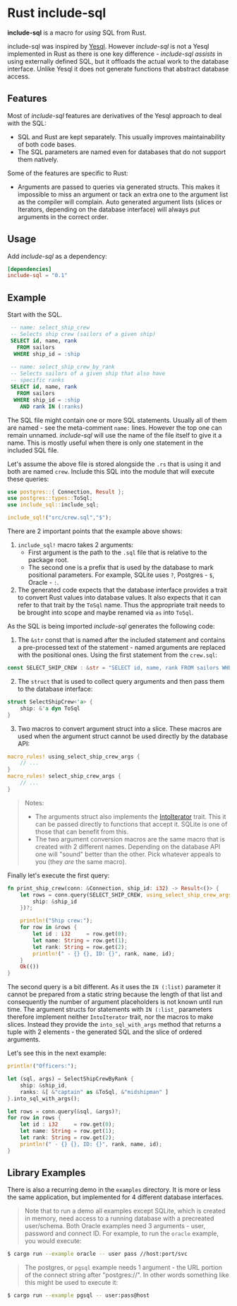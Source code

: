 # Rust include-sql

**include-sql** is a macro for *using* SQL from Rust.

include-sql was inspired by [Yesql](https://github.com/krisajenkins/yesql). However *include-sql* is not a Yesql implemented in Rust as there is one key difference - *include-sql* *assists* in using externally defined SQL, but it offloads the actual work to the database interface. Unlike Yesql it does not generate functions that abstract database access.

## Features

Most of *include-sql* features are derivatives of the Yesql approach to deal with the SQL:
- SQL and Rust are kept separately. This usually improves maintainability of both code bases.
- The SQL parameters are named even for databases that do not support them natively.
 
Some of the features are specific to Rust:
- Arguments are passed to queries via generated structs. This makes it impossible to miss an argument or tack an extra one to the argument list as the compiler will complain. Auto generated argument lists (slices or Iterators, depending on the database interface) will always put arguments in the correct order.

## Usage

Add *include-sql* as a dependency:
```toml
[dependencies]
include-sql = "0.1"
```

## Example

Start with the SQL.
```sql
 -- name: select_ship_crew
 -- Selects ship crew (sailors of a given ship)
 SELECT id, name, rank
   FROM sailors
  WHERE ship_id = :ship
 
 -- name: select_ship_crew_by_rank
 -- Selects sailors of a given ship that also have
 -- specific ranks
 SELECT id, name, rank
   FROM sailors
  WHERE ship_id = :ship
    AND rank IN (:ranks)
 ```
The SQL file might contain one or more SQL statements. Usually all of them are named - see the meta-comment `name:` lines. However the top one can remain unnamed. *include-sql* will use the name of the file itself to give it a name. This is mostly useful when there is only one statement in the included SQL file.

Let's assume the above file is stored alongside the `.rs` that is using it and both are named `crew`. Include this SQL into the module that will execute these queries:
```rust
use postgres::{ Connection, Result };
use postgres::types::ToSql;
use include_sql::include_sql;

include_sql!("src/crew.sql","$");
```
There are 2 important points that the example above shows:
1. `include_sql!` macro takes 2 arguments:
   - First argument is the path to the `.sql` file that is relative to the package root.
   - The second one is a prefix that is used by the database to mark positional parameters. For example, SQLite uses `?`, Postgres - `$`, Oracle - `:`.
2. The generated code expects that the database interface provides a trait to convert Rust values into database values. It also expects that it can refer to that trait by the `ToSql` name. Thus the appropriate trait needs to be brought into scope and maybe renamed via `as` into `ToSql`.

As the SQL is being imported *include-sql* generates the following code:
1. The `&str` const that is named after the included statement and contains a pre-processed text of the statement - named arguments are replaced with the positional ones. Using the first statement from the `crew.sql`:
```rust
const SELECT_SHIP_CREW : &str = "SELECT id, name, rank FROM sailors WHERE ship_id = ?1";
```
2. The `struct` that is used to collect query arguments and then pass them to the database interface:
```rust
struct SelectShipCrew<'a> {
    ship: &'a dyn ToSql
}
```
3. Two macros to convert argument struct into a slice. These macros are used when the argument struct cannot be used directly by the database API:
```rust
macro_rules! using_select_ship_crew_args {
    // ...
}
macro_rules! select_ship_crew_args {
    // ...
}
```

> Notes:
> - The arguments struct also implements the [IntoIterator](https://doc.rust-lang.org/std/iter/trait.IntoIterator.html) trait. This it can be passed directly to functions that accept it. SQLite is one of those that can benefit from this.
> - The two argument conversion macros are the same macro that is created with 2 different names. Depending on the database API one will "sound" better than the other. Pick whatever appeals to you (they *are* the same macro).

Finally let's execute the first query:
```rust
fn print_ship_crew(conn: &Connection, ship_id: i32) -> Result<()> {
    let rows = conn.query(SELECT_SHIP_CREW, using_select_ship_crew_args! {
        ship: &ship_id
    })?;

    println!("Ship crew:");
    for row in &rows {
        let id : i32     = row.get(0);
        let name: String = row.get(1);
        let rank: String = row.get(2);
        println!(" - {} {}, ID: {}", rank, name, id);
    }
    Ok(())
}
```

The second query is a bit different. As it uses the `IN (:list)` parameter it cannot be prepared from a static string because the length of that list and consequently the number of argument placeholders is not known until run time. The argument structs for statements with `IN (:list_` parameters therefore implement neither `IntoIterator` trait, nor the macros to make slices. Instead they provide the `into_sql_with_args` method that returns a tuple with 2 elements - the generated SQL and the slice of ordered arguments.

Let's see this in the next example:
```rust
println!("Officers:");

let (sql, args) = SelectShipCrewByRank {
    ship: &ship_id,
    ranks: &[ &"captain" as &ToSql, &"midshipman" ]
}.into_sql_with_args();

let rows = conn.query(&sql, &args)?;
for row in rows {
    let id : i32     = row.get(0);
    let name: String = row.get(1);
    let rank: String = row.get(2);
    println!(" - {} {}, ID: {}", rank, name, id);
}
```

## Library Examples

There is also a recurring demo in the `examples` directory. It is more or less the same application, but implemented for 4 different database interfaces.
> Note that to run a demo all examples except SQLite, which is created in memory, need access to a running database with a precreated user/schema. Both Oracle examples need 3 arguments - user, password and connect ID. For example, to run the `oracle` example, you would execute:
```sh
$ cargo run --example oracle -- user pass //host:port/svc
```
> The postgres, or `pgsql` example needs 1 argument - the URL portion of the connect string after "postgres://". In other words something like this might be used to execute it:
```sh
$ cargo run --example pgsql -- user:pass@host
```
